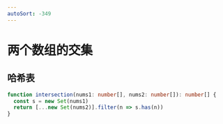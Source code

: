 ```yaml
---
autoSort: -349
---
```


# 两个数组的交集

## 哈希表

``` ts
function intersection(nums1: number[], nums2: number[]): number[] {
  const s = new Set(nums1)
  return [...new Set(nums2)].filter(n => s.has(n))
}
```
